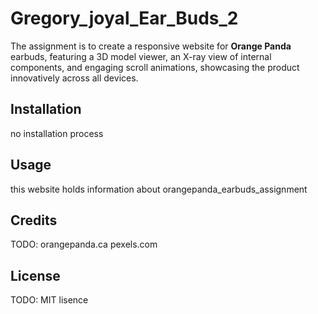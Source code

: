 # Gregory_joyal_Ear_Buds_2
The assignment is to create a responsive website for **Orange Panda** earbuds, featuring a 3D model viewer, an X-ray view of internal components, and
engaging scroll animations, showcasing the product innovatively across all devices.

## Installation

no installation process

## Usage

this website holds information about orangepanda_earbuds_assignment

## Credits

TODO: orangepanda.ca
      pexels.com

## License

TODO: MIT lisence
